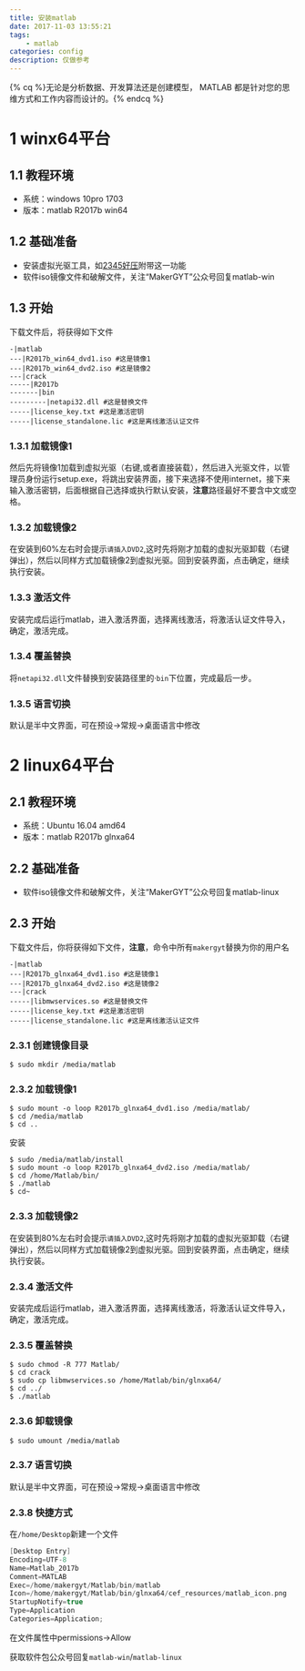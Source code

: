 ```yaml
---
title: 安装matlab
date: 2017-11-03 13:55:21
tags:
	- matlab
categories: config
description: 仅做参考
---
```


{% cq %}无论是分析数据、开发算法还是创建模型，
MATLAB 都是针对您的思维方式和工作内容而设计的。{% endcq %}
# 1 winx64平台

## 1.1 教程环境
+ 系统：windows 10pro 1703
+ 版本：matlab R2017b win64

## 1.2 基础准备
+ 安装虚拟光驱工具，如[2345好压](http://dl.2345.com/haozip/haozip_v5.9.5.exe)附带这一功能
+ 软件iso镜像文件和破解文件，关注“MakerGYT”公众号回复matlab-win

## 1.3 开始
下载文件后，将获得如下文件
```log
-|matlab
---|R2017b_win64_dvd1.iso #这是镜像1
---|R2017b_win64_dvd2.iso #这是镜像2
---|crack
-----|R2017b 
-------|bin  
---------|netapi32.dll #这是替换文件
-----|license_key.txt #这是激活密钥
-----|license_standalone.lic #这是离线激活认证文件
```

### 1.3.1 加载镜像1
然后先将镜像1加载到虚拟光驱（右键,或者直接装载），然后进入光驱文件，以管理员身份运行setup.exe，将跳出安装界面，接下来选择不使用internet，接下来输入激活密钥，后面根据自己选择或执行默认安装，**注意**路径最好不要含中文或空格。

### 1.3.2 加载镜像2
在安装到60%左右时会提示`请插入DVD2`,这时先将刚才加载的虚拟光驱卸载（右键弹出），然后以同样方式加载镜像2到虚拟光驱。回到安装界面，点击确定，继续执行安装。

### 1.3.3 激活文件
安装完成后运行matlab，进入激活界面，选择离线激活，将激活认证文件导入，确定，激活完成。

### 1.3.4 覆盖替换
将`netapi32.dll`文件替换到安装路径里的·`bin`下位置，完成最后一步。

### 1.3.5 语言切换
默认是半中文界面，可在预设->常规->桌面语言中修改

# 2 linux64平台

## 2.1 教程环境
+ 系统：Ubuntu 16.04 amd64
+ 版本：matlab R2017b glnxa64

## 2.2 基础准备
+ 软件iso镜像文件和破解文件，关注“MakerGYT”公众号回复matlab-linux

## 2.3 开始
下载文件后，你将获得如下文件，**注意**，命令中所有`makergyt`替换为你的用户名
```log
-|matlab
---|R2017b_glnxa64_dvd1.iso #这是镜像1
---|R2017b_glnxa64_dvd2.iso #这是镜像2
---|crack
-----|libmwservices.so #这是替换文件
-----|license_key.txt #这是激活密钥
-----|license_standalone.lic #这是离线激活认证文件
```

### 2.3.1 创建镜像目录

```linux
$ sudo mkdir /media/matlab
```

### 2.3.2 加载镜像1

```linux
$ sudo mount -o loop R2017b_glnxa64_dvd1.iso /media/matlab/
$ cd /media/matlab
$ cd ..
```

安装
```linux
$ sudo /media/matlab/install
$ sudo mount -o loop R2017b_glnxa64_dvd2.iso /media/matlab/
$ cd /home/Matlab/bin/
$ ./matlab
$ cd~ 
```

### 2.3.3 加载镜像2
在安装到80%左右时会提示`请插入DVD2`,这时先将刚才加载的虚拟光驱卸载（右键弹出），然后以同样方式加载镜像2到虚拟光驱。回到安装界面，点击确定，继续执行安装。

### 2.3.4 激活文件
安装完成后运行matlab，进入激活界面，选择离线激活，将激活认证文件导入，确定，激活完成。

### 2.3.5 覆盖替换
```linux
$ sudo chmod -R 777 Matlab/
$ cd crack
$ sudo cp libmwservices.so /home/Matlab/bin/glnxa64/
$ cd ../
$ ./matlab
```
### 2.3.6 卸载镜像
```linux
$ sudo umount /media/matlab
```

### 2.3.7 语言切换
默认是半中文界面，可在预设->常规->桌面语言中修改
### 2.3.8 快捷方式
在`/home/Desktop`新建一个文件
```C
[Desktop Entry]
Encoding=UTF-8
Name=Matlab_2017b
Comment=MATLAB
Exec=/home/makergyt/Matlab/bin/matlab
Icon=/home/makergyt/Matlab/bin/glnxa64/cef_resources/matlab_icon.png
StartupNotify=true
Type=Application
Categories=Application;
```
在文件属性中permissions->Allow

获取软件包公众号回复`matlab-win`/`matlab-linux`